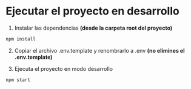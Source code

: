 # Ejecutar el proyecto en desarrollo

1. Instalar las dependencias **(desde la carpeta root del proyecto)**

```sh
npm install
```

2. Copiar el archivo .env.template y renombrarlo a .env **(no elimines el .env.template)**

3. Ejecuta el proyecto en modo desarrollo

```sh
npm start
```
